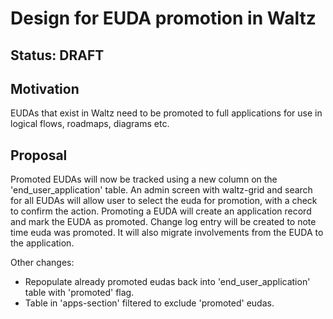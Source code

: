 # Design for EUDA promotion in Waltz

## Status: DRAFT

## Motivation
EUDAs that exist in Waltz need to be promoted to full applications for use in logical flows, roadmaps, diagrams etc.

## Proposal

Promoted EUDAs will now be tracked using a new column on the 'end_user_application' table. 
An admin screen with waltz-grid and search for all EUDAs will allow user to select the euda for promotion, with a check to confirm the action.
Promoting a EUDA will create an application record and mark the EUDA as promoted. 
Change log entry will be created to note time euda was promoted.
It will also migrate involvements from the EUDA to the application.

Other changes:
- Repopulate already promoted eudas back into 'end_user_application' table with 'promoted' flag.
- Table in 'apps-section' filtered to exclude 'promoted' eudas.

